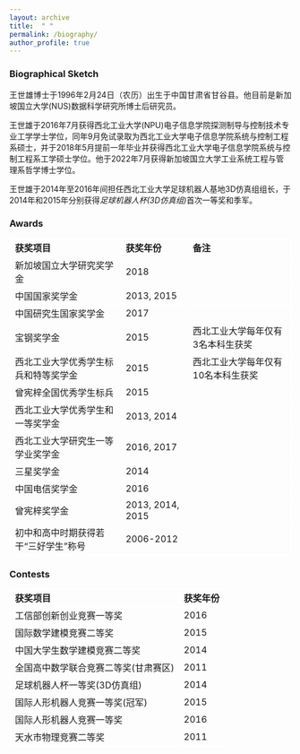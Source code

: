 ```yaml
---
layout: archive
title:  " " 
permalink: /biography/
author_profile: true
---
```


<html>
<body>
  
<style>
table, th, td {
  border: 1px solid white;
  border-collapse: collapse;
}
</style>

<h3>Biographical Sketch</h3>
  <p align="justify">
  王世雄博士于1996年2月24日（农历）出生于中国甘肃省甘谷县。他目前是新加坡国立大学(NUS)数据科学研究所博士后研究员。

  王世雄于2016年7月获得西北工业大学(NPU)电子信息学院探测制导与控制技术专业工学学士学位，同年9月免试录取为西北工业大学电子信息学院系统与控制工程系硕士，并于2018年5月提前一年毕业并获得西北工业大学电子信息学院系统与控制工程系工学硕士学位。他于2022年7月获得新加坡国立大学工业系统工程与管理系哲学博士学位。

  王世雄于2014年至2016年间担任西北工业大学足球机器人基地3D仿真组组长，于2014年和2015年分别获得<i>足球机器人杯(3D仿真组)</i>首次一等奖和季军。
  </p>
  
<h3>Awards</h3>
    <table>
        <tr>
          <td><b>获奖项目</b></td>
          <td><b>获奖年份</b></td>
          <td><b>备注</b></td>
        </tr>
        <tr>
          <td>新加坡国立大学研究奖学金</td>
          <td>2018</td>
          <td></td>
        </tr>
        <tr>
          <td>中国国家奖学金</td>
          <td>2013, 2015</td>
          <td></td>
        </tr>
        <tr>
          <td>中国研究生国家奖学金</td>
          <td>2017</td>
          <td></td>
        </tr>
        <tr>
          <td>宝钢奖学金</td>
          <td>2015</td>
          <td>西北工业大学每年仅有3名本科生获奖</td>
        </tr>
        <tr>
          <td>西北工业大学优秀学生标兵和特等奖学金</td>
          <td>2015</td>
          <td>西北工业大学每年仅有10名本科生获奖</td>
        </tr>
        <tr>
          <td>曾宪梓全国优秀学生标兵</td>
          <td>2015</td>
          <td></td>
        </tr>
        <tr>
          <td>西北工业大学优秀学生和一等奖学金</td>
          <td>2013, 2014</td>
          <td></td>
        </tr>
        <tr>
          <td>西北工业大学研究生一等学业奖学金</td>
          <td>2016, 2017</td>
          <td></td>
        </tr>
        <tr>
          <td>三星奖学金</td>
          <td>2014</td>
          <td></td>
        </tr>
        <tr>
          <td>中国电信奖学金</td>
          <td>2016</td>
          <td></td>
        </tr>
        <tr>
          <td>曾宪梓奖学金</td>
          <td>2013, 2014, 2015</td>
          <td></td>
        </tr>
        <tr>
          <td>初中和高中时期获得若干“三好学生”称号</td>
          <td>2006-2012</td>
          <td></td>
        </tr>
    </table>

<h3>Contests</h3>
    <table>
        <tr>
            <td><b>获奖项目</b></td>
            <td><b>获奖年份</b></td>
        </tr>
        <tr>
            <td>工信部创新创业竞赛一等奖</td>
            <td>2016</td>
        </tr>
        <tr>
            <td>国际数学建模竞赛二等奖</td>
            <td>2015</td>
        </tr>
        <tr>
            <td>中国大学生数学建模竞赛二等奖</td>
            <td>2014</td>
        </tr>
        <tr>
            <td>全国高中数学联合竞赛二等奖(甘肃赛区)</td>
            <td>2011</td>
        </tr>
        <tr>
            <td>足球机器人杯一等奖(3D仿真组)</i></td>
            <td>2014</td>
        </tr>
        <tr>
            <td>国际人形机器人竞赛一等奖(冠军)</td>
            <td>2015</td>
        </tr>
        <tr>
            <td>国际人形机器人竞赛一等奖</td>
            <td>2016</td>
        </tr>
        <tr>
            <td>天水市物理竞赛二等奖</td>
            <td>2011</td>
        </tr>
    </table>
</body>
</html>

